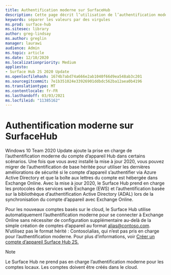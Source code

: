 ```yaml
---
title: Authentification moderne sur SurfaceHub
description: Cette page décrit l’utilisation de l’authentification moderne sur Surface Hub par opposition à l’authentification de base héritée.
keywords: séparer les valeurs par des virgules
ms.prod: surface-hub
ms.sitesec: library
author: greg-lindsay
ms.author: greglin
manager: laurawi
audience: Admin
ms.topic: article
ms.date: 12/10/2020
ms.localizationpriority: Medium
appliesto:
- Surface Hub 2S 2020 Update
ms.openlocfilehash: 1674b7abd74a666e2ab1040f66d9ea548ab3c201
ms.sourcegitcommit: 7e1b351024e33926901ddbdc562ba12aea0b4196
ms.translationtype: MT
ms.contentlocale: fr-FR
ms.lasthandoff: 03/03/2021
ms.locfileid: "11385162"
---
```

# <a name="modern-authentication-on-surface-hub"></a>Authentification moderne sur SurfaceHub

Windows 10 Team 2020 Update ajoute la prise en charge de l’authentification moderne du compte d’appareil Hub dans certains scénarios. Une fois que vous avez installé la mise à jour 2020, vous pouvez migrer de l’authentification de base héritée pour utiliser les dernières améliorations de sécurité si le compte d’appareil s’authentifier via Azure Active Directory et que la boîte aux lettres du compte est hébergée dans Exchange Online. Avec la mise à jour 2020, le Surface Hub prend en charge les protocoles des services web Exchange (EWS) et l’authentification basée sur la bibliothèque d’authentification Active Directory (ADAL) lors de la synchronisation du compte d’appareil avec Exchange Online.

Pour les nouveaux comptes basés sur le cloud, le Surface Hub utilise automatiquement l’authentification moderne pour se connecter à Exchange Online sans nécessiter de configuration supplémentaire au-delà de la simple création de comptes d’appareil au format [alias@contoso.com](mailto:alias@contoso.com). N’utilisez pas le format hérité : Contoso\alias, qui n’est pas pris en charge pour l’authentification moderne. Pour plus d’informations, voir [Créer un compte d’appareil Surface Hub 2S.](https://docs.microsoft.com/surface-hub/surface-hub-2s-account)

> [!NOTE]
> Le Surface Hub ne prend pas en charge l’authentification moderne pour les comptes locaux. Les comptes doivent être créés dans le cloud.

